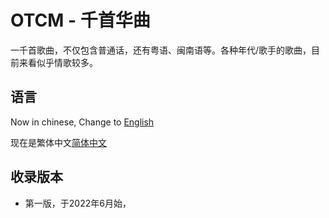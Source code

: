 # OTCM - 千首华曲
一千首歌曲，不仅包含普通话，还有粤语、闽南语等。各种年代/歌手的歌曲，目前来看似乎情歌较多。

## 语言
Now in chinese, Change to [English](README.md) 

现在是繁体中文[简体中文](README-sc.md)

## 收录版本
- 第一版，于2022年6月始，
